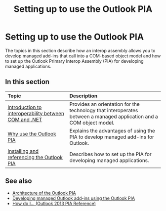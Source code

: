 ﻿---
title: Setting up to use the Outlook PIA
TOCTitle: Setting up to use the Outlook PIA
ms:assetid: 4b3935ea-b584-41cb-ad40-b4f4c4bc378d
ms:mtpsurl: https://msdn.microsoft.com/library/office/bb610102(v=office.15)
ms:contentKeyID: 55119772
ms.date: 07/24/2014
mtps_version: v=office.15
---

# Setting up to use the Outlook PIA

The topics in this section describe how an interop assembly allows you to develop managed add-ins that call into a COM-based object model and how to set up the Outlook Primary Interop Assembly (PIA) for developing managed applications.

## In this section

|Topic|Description|
|:----|:----------|
|[Introduction to interoperability between COM and .NET](introduction-to-interoperability-between-com-and-net.md) |Provides an orientation for the technology that interoperates between a managed application and a COM object model.|
|[Why use the Outlook PIA](why-use-the-outlook-pia.md) |Explains the advantages of using the PIA to develop managed add-ins for Outlook.|
|[Installing and referencing the Outlook PIA](installing-and-referencing-the-outlook-pia.md) |Describes how to set up the PIA for developing managed applications.|

## See also

- [Architecture of the Outlook PIA](architecture-of-the-outlook-pia.md)
- [Developing managed Outlook add-ins using the Outlook PIA](developing-managed-outlook-add-ins-using-the-outlook-pia.md)
- [How do I... (Outlook 2013 PIA Reference)](how-do-i-outlook-2013-pia-reference.md)

